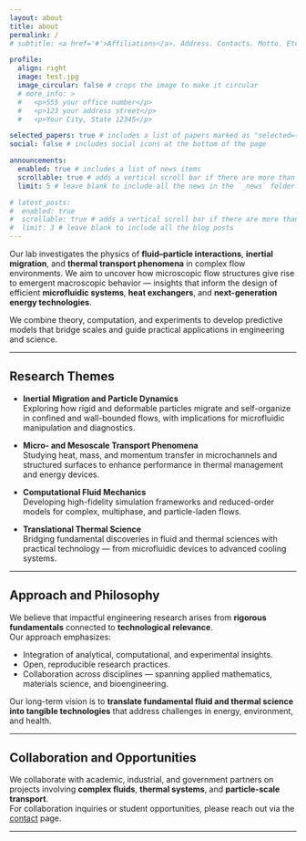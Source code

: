 ```yaml
---
layout: about
title: about
permalink: /
# subtitle: <a href='#'>Affiliations</a>. Address. Contacts. Motto. Etc.

profile:
  align: right
  image: test.jpg
  image_circular: false # crops the image to make it circular
  # more_info: >
  #   <p>555 your office number</p>
  #   <p>123 your address street</p>
  #   <p>Your City, State 12345</p>

selected_papers: true # includes a list of papers marked as "selected={true}"
social: false # includes social icons at the bottom of the page

announcements:
  enabled: true # includes a list of news items
  scrollable: true # adds a vertical scroll bar if there are more than 3 news items
  limit: 5 # leave blank to include all the news in the `_news` folder

# latest_posts:
#  enabled: true
#  scrollable: true # adds a vertical scroll bar if there are more than 3 new posts items
#  limit: 3 # leave blank to include all the blog posts
---
```


Our lab investigates the physics of **fluid–particle interactions**, **inertial migration**, and **thermal transport phenomena** in complex flow environments. We aim to uncover how microscopic flow structures give rise to emergent macroscopic behavior — insights that inform the design of efficient **microfluidic systems**, **heat exchangers**, and **next-generation energy technologies**.

We combine theory, computation, and experiments to develop predictive models that bridge scales and guide practical applications in engineering and science.

---

## Research Themes

- **Inertial Migration and Particle Dynamics**  
  Exploring how rigid and deformable particles migrate and self-organize in confined and wall-bounded flows, with implications for microfluidic manipulation and diagnostics.

- **Micro- and Mesoscale Transport Phenomena**  
  Studying heat, mass, and momentum transfer in microchannels and structured surfaces to enhance performance in thermal management and energy devices.

- **Computational Fluid Mechanics**  
  Developing high-fidelity simulation frameworks and reduced-order models for complex, multiphase, and particle-laden flows.

- **Translational Thermal Science**  
  Bridging fundamental discoveries in fluid and thermal sciences with practical technology — from microfluidic devices to advanced cooling systems.

---

## Approach and Philosophy

We believe that impactful engineering research arises from **rigorous fundamentals** connected to **technological relevance**.  
Our approach emphasizes:

- Integration of analytical, computational, and experimental insights.
- Open, reproducible research practices.
- Collaboration across disciplines — spanning applied mathematics, materials science, and bioengineering.

Our long-term vision is to **translate fundamental fluid and thermal science into tangible technologies** that address challenges in energy, environment, and health.

---

## Collaboration and Opportunities

We collaborate with academic, industrial, and government partners on projects involving **complex fluids**, **thermal systems**, and **particle-scale transport**.  
For collaboration inquiries or student opportunities, please reach out via the [contact](/contact/) page.

---
